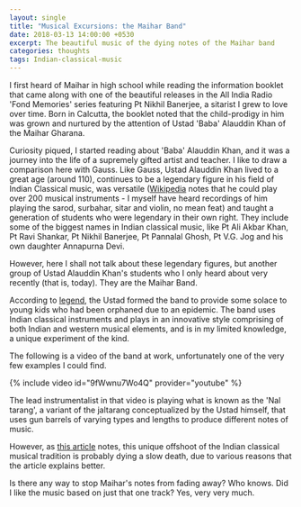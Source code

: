 ```yaml
---
layout: single
title: "Musical Excursions: the Maihar Band"
date: 2018-03-13 14:00:00 +0530
excerpt: The beautiful music of the dying notes of the Maihar band
categories: thoughts
tags: Indian-classical-music
---
```


I first heard of Maihar in high school while reading the information booklet that came along with one of the beautiful releases in the All India Radio 'Fond Memories' series featuring Pt Nikhil Banerjee, a sitarist I grew to love over time. Born in Calcutta, the booklet noted that the child-prodigy in him was grown and nurtured by the attention of Ustad 'Baba' Alauddin Khan of the Maihar Gharana. 

Curiosity piqued, I started reading about 'Baba' Alauddin Khan, and it was a journey into the life of a supremely gifted artist and teacher. I like to draw a comparison here with Gauss. Like Gauss, Ustad Alauddin Khan lived to a great age (around 110), continues to be a legendary figure in his field of Indian Classical music, was versatile ([Wikipedia](https://en.wikipedia.org/wiki/Allauddin_Khan) notes that he could play over 200 musical instruments - I myself have heard recordings of him playing the sarod, surbahar, sitar and violin, no mean feat) and taught a generation of students who were legendary in their own right. They include some of the biggest names in Indian classical music, like Pt Ali Akbar Khan, Pt Ravi Shankar, Pt Nikhil Banerjee, Pt Pannalal Ghosh, Pt V.G. Jog and his own daughter Annapurna Devi. 

However, here I shall not talk about these legendary figures, but another group of Ustad Alauddin Khan's students who I only heard about very recently (that is, today). They are the Maihar Band.

According to [legend](http://www.omenad.net/page.php?goPage=http%3A%2F%2Fwww.omenad.net%2Farticles%2Fmaiharband.htm), the Ustad formed the band to provide some solace to young kids who had been orphaned due to an epidemic. The band uses Indian classical instruments and plays in an innovative style comprising of both Indian and western musical elements, and is in my limited knowledge, a unique experiment of the kind.

The following is a video of the band at work, unfortunately one of the very few examples I could find.

{% include video id="9fWwnu7Wo4Q" provider="youtube" %}

The lead instrumentalist in that video is playing what is known as the 'Nal tarang', a variant of the jaltarang conceptualized by the Ustad himself, that uses gun barrels of varying types and lengths to produce different notes of music.

However, as [this article](https://www.outlookindia.com/magazine/story/maihars-fading-notes/206652) notes, this unique offshoot of the Indian classical musical tradition is probably dying a slow death, due to various reasons that the article explains better. 

Is there any way to stop Maihar's notes from fading away? Who knows. Did I like the music based on just that one track? Yes, very very much.
